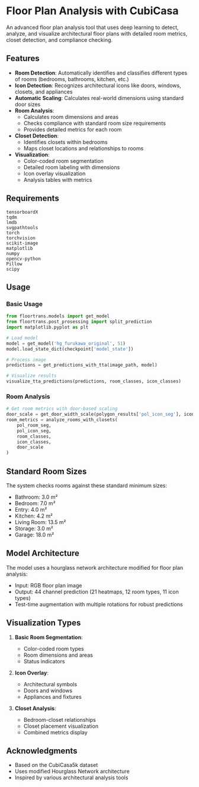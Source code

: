 # Floor Plan Analysis with CubiCasa

An advanced floor plan analysis tool that uses deep learning to detect, analyze, and visualize architectural floor plans with detailed room metrics, closet detection, and compliance checking.

## Features

- **Room Detection**: Automatically identifies and classifies different types of rooms (bedrooms, bathrooms, kitchen, etc.)
- **Icon Detection**: Recognizes architectural icons like doors, windows, closets, and appliances
- **Automatic Scaling**: Calculates real-world dimensions using standard door sizes
- **Room Analysis**: 
  - Calculates room dimensions and areas
  - Checks compliance with standard room size requirements
  - Provides detailed metrics for each room
- **Closet Detection**:
  - Identifies closets within bedrooms
  - Maps closet locations and relationships to rooms
- **Visualization**:
  - Color-coded room segmentation
  - Detailed room labeling with dimensions
  - Icon overlay visualization
  - Analysis tables with metrics

## Requirements

```
tensorboardX
tqdm
lmdb
svgpathtools
torch
torchvision
scikit-image
matplotlib
numpy
opencv-python
Pillow
scipy
```


## Usage

### Basic Usage

```python
from floortrans.models import get_model
from floortrans.post_prosessing import split_prediction
import matplotlib.pyplot as plt

# Load model
model = get_model('hg_furukawa_original', 51)
model.load_state_dict(checkpoint['model_state'])

# Process image
predictions = get_predictions_with_tta(image_path, model)

# Visualize results
visualize_tta_predictions(predictions, room_classes, icon_classes)
```

### Room Analysis

```python
# Get room metrics with door-based scaling
door_scale = get_door_width_scale(polygon_results['pol_icon_seg'], icon_classes)
room_metrics = analyze_rooms_with_closets(
    pol_room_seg,
    pol_icon_seg,
    room_classes,
    icon_classes,
    door_scale
)
```

## Standard Room Sizes

The system checks rooms against these standard minimum sizes:

- Bathroom: 3.0 m²
- Bedroom: 7.0 m²
- Entry: 4.0 m²
- Kitchen: 4.2 m²
- Living Room: 13.5 m²
- Storage: 3.0 m²
- Garage: 18.0 m²

## Model Architecture

The model uses a hourglass network architecture modified for floor plan analysis:
- Input: RGB floor plan image
- Output: 44 channel prediction (21 heatmaps, 12 room types, 11 icon types)
- Test-time augmentation with multiple rotations for robust predictions

## Visualization Types

1. **Basic Room Segmentation**:
   - Color-coded room types
   - Room dimensions and areas
   - Status indicators

2. **Icon Overlay**:
   - Architectural symbols
   - Doors and windows
   - Appliances and fixtures

3. **Closet Analysis**:
   - Bedroom-closet relationships
   - Closet placement visualization
   - Combined metrics display



## Acknowledgments

- Based on the CubiCasa5k dataset
- Uses modified Hourglass Network architecture
- Inspired by various architectural analysis tools


